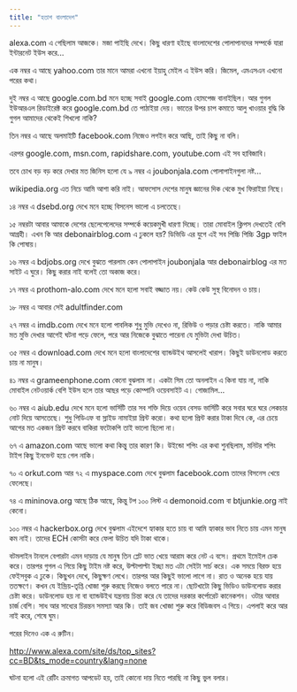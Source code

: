 ```yaml
---
title: "হতাশ বাংলাদেশ"
---
```

alexa.com এ গেছিলাম আজকে। মজা পাইছি দেখে।
কিছু ধারণা হইছে বাংলাদেশের পোলাপানদের সম্পর্কে যারা ইন্টারনেট ইউস করে...

এক নম্বর এ আছে yahoo.com
তার মানে আমরা এখনো ইয়াহু মেইল এ ইউস করি। জিমেল, এমএসএন এখনো পরের কথা।

দুই নম্বর এ আছে google.com.bd
মনে হচ্ছে সবাই google.com হোমপেজ বানাইছিল। আর গুগল ইউআরএল রিডাইরেক্ট করে google.com.bd তে পাঠাইয়া দেয়। ভাতের উপর চাপ কমাতে আলু খাওয়ার বুদ্ধি কি গুগল আমাদের থেকেই শিখলো নাকি?

তিন নম্বর এ আছে অলমাইটি facebook.com
নিজেও লগইন করে আছি, তাই কিছু না বলি।

এরপর google.com, msn.com, rapidshare.com, youtube.com এই সব হাবিজাবি।

তবে চোখ বড় বড় করে দেখার মত জিনিস হলো যে ৯ নম্বর এ joubonjala.com
পোলাপাইনগুলা নষ্ট...

wikipedia.org এত নিচে আমি আশা করি নাই। আফসোস দেশের মানুষ জ্ঞানের দিক থেকে মুখ ফিরাইয়া নিছে।

১৪ নম্বর এ dsebd.org দেখে মনে হচ্ছে বিসনেস ভালো এ চলতেছে।

১৫ নম্বরটা আবার আমাকে দেশের ছেলেপেলেদের সম্পর্কে কয়েকমুখী ধারণা দিচ্ছে। তারা মোবাইল ক্লিপস দেখতেই বেশি আগ্রহী। এখন কি আর debonairblog.com এ ঢুকলে হয়? ডিভিডি এর যুগে এই সব পিচ্চি পিচ্চি 3gp ফাইল কি পোষায়।

১৬ নম্বর এ bdjobs.org দেখে বুঝতে পারলাম কেন পোলাপাইন joubonjala আর debonairblog এর মত সাইট এ ঘুরে। কিছু করার নাই বলেই তো অকাজ করে।

১৭ নম্বর এ prothom-alo.com দেখে মনে হলো সবাই বজ্জাত নয়। কেউ কেউ সুস্থ বিনোদন ও চায়।

১৮ নম্বর এ আবার সেই adultfinder.com

২৭ নম্বর এ imdb.com দেখে মনে হলো পাবলিক শুধু মুভি দেখেও না, রিভিউ ও পড়ার চেষ্টা করতে। নাকি আমার মত মুভি দেখার আগেই ঘটনা পড়ে ফেলে, পরে আর নিজেকে বুঝাতে পারেনা যে মুভিটা দেখা উচিত।

৩৫ নম্বর এ download.com দেখে মনে হলো বাংলাদেশের ব্যান্ডউইথ আসলেই খারাপ। কিছুই ডাউনলোড করতে চায় না মানুষ।

৪১ নম্বর এ grameenphone.com কেনো বুঝলাম না। একটা সিম তো অনলাইন এ কিনা যায় না, নাকি মোবাইল নেটওয়ার্ক বেশি ইউস হলে তার আছর পড়ে কোম্পানি ওয়েবসাইট এ। গোজামিল...

৬০ নম্বর এ aiub.edu দেখে মনে হলো ভার্সিটি তার সব শক্তি দিয়ে ওয়েব বেসড ভার্সিটি করে সবার ঘরে ঘরে লেকচার নোট দিয়ে আসতেছে। শুধু পিডিএফ বা স্লাইড নামাইয়া প্রিন্ট করো। কথা হলো প্রিন্ট করার টাকা দিবে কে, এর চেয়ে আগের মত একজন প্রিন্ট করবে বাকিরা ফটোকপি তাই ভালো ছিলো না।

৬৭ এ amazon.com আছে ভালো কথা কিন্তু তার কারণ কি। উইন্ডো শপিং এর কথা শুনছিলাম, মনিটর শপিং টাইপ কিছু ইনভেন্ট হয়ে গেল নাকি।

৭০ এ orkut.com আর ৭২ এ myspace.com দেখে বুঝলাম facebook.com তাদের বিসনেস খেয়ে ফেলেছে।

৭৪ এ mininova.org আছে ঠিক আছে, কিন্তু টপ ১০০ লিস্ট এ demonoid.com বা btjunkie.org নাই কেনো।

১০০ নম্বর এ hackerbox.org দেখে বুঝলাম এইদেশে হ্যাকার হতে চায় বা আমি হ্যাকার ভাব নিতে চায় এমন মানুষ কম নাই। তাদের ECH কোর্সটা করে ফেলা উচিত যদি টাকা থাকে।

বটমলাইন টানলে বেপারটা এমন দাড়ায় যে মানুষ তিন প্লেট ভাত খেয়ে আরাম করে নেট এ বসে। প্রথমে ইমেইল চেক করে। তারপর গুগল এ গিয়ে কিছু টাইম নষ্ট করে, উল্টাপাল্টা ইচ্ছা মত এটা সেইটা সার্চ করে। এক সময়ে বিরক্ত হয়ে ফেইসবুক এ ঢুকে। কিছুখন দেখে, কিছুক্ষণ লেখে। তারপর আর কিছুই ভালো লাগে না। রাত ও অনেক হয়ে যায় ততক্ষণে। কখন যে ইন্দ্রিয়-তৃপ্তি খোজা শুরু করছে নিজেও বলতে পারে না। ছোটখাটো কিছু ভিডিও ডাউনলোড করার চেষ্টা করে। ডাউনলোড হয় না বা ব্যান্ডউইথ যন্ত্রনায় চিন্তা করে যে তাদের দরকার কর্পোরেট কানেকশন। ওটার আবার চার্জ বেশি। সাধ আর সাধ্যের চিরন্তন সমস্যা আর কি। তাই জব খোজা শুরু করে বিডিজবস এ গিয়ে। এপলাই করে আর নাই করে, শেষে ঘুম।

পরের দিনেও এক এ রুটিন।


http://www.alexa.com/site/ds/top_sites?cc=BD&ts_mode=country&lang=none

ঘটনা হলো এই রেটিং ক্রমাগত আপডেট হয়, তাই কোনো দায় নিতে পারছি না কিছু ভুল বলার।

